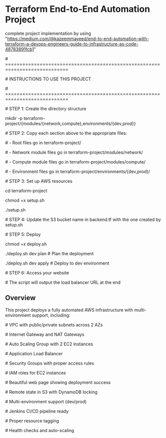 # Terraform End-to-End Automation Project

complete project implementation by using "https://medium.com/@kazeemmayeed/end-to-end-automation-with-terraform-a-devops-engineers-guide-to-infrastructure-as-code-48783891fcb1"



\# ============================================================================

\# INSTRUCTIONS TO USE THIS PROJECT

\# ============================================================================



\# STEP 1: Create the directory structure

mkdir -p terraform-project/{modules/{network,compute},environments/{dev,prod}}



\# STEP 2: Copy each section above to the appropriate files:

\# - Root files go in terraform-project/

\# - Network module files go in terraform-project/modules/network/

\# - Compute module files go in terraform-project/modules/compute/

\# - Environment files go in terraform-project/environments/{dev,prod}/



\# STEP 3: Set up AWS resources

cd terraform-project

chmod +x setup.sh

./setup.sh



\# STEP 4: Update the S3 bucket name in backend.tf with the one created by setup.sh



\# STEP 5: Deploy

chmod +x deploy.sh

./deploy.sh dev plan      # Plan the deployment

./deploy.sh dev apply     # Deploy to dev environment



\# STEP 6: Access your website

\# The script will output the load balancer URL at the end



## Overview
This project deploys a fully automated AWS infrastructure with multi-environment support, including:

\# VPC with public/private subnets across 2 AZs

\# Internet Gateway and NAT Gateways

\# Auto Scaling Group with 2 EC2 instances

\# Application Load Balancer

\# Security Groups with proper access rules

\# IAM roles for EC2 instances

\# Beautiful web page showing deployment success

\# Remote state in S3 with DynamoDB locking

\# Multi-environment support (dev/prod)

\# Jenkins CI/CD pipeline ready

\# Proper resource tagging

\# Health checks and auto-scaling



